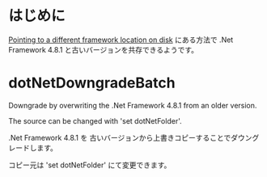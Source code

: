 # はじめに

[Pointing to a different framework location on disk](https://github.com/habitat-sh/net-habitat/blob/master/discussion.md#pointing-to-a-different-framework-location-on-disk) にある方法で .Net Framework 4.8.1 と古いバージョンを共存できるようです。


# dotNetDowngradeBatch
Downgrade by overwriting the .Net Framework 4.8.1 from an older version.

The source can be changed with 'set dotNetFolder'.

.Net Framework 4.8.1 を 古いバージョンから上書きコピーすることでダウングレードします。

コピー元は 'set dotNetFolder' にて変更できます。
